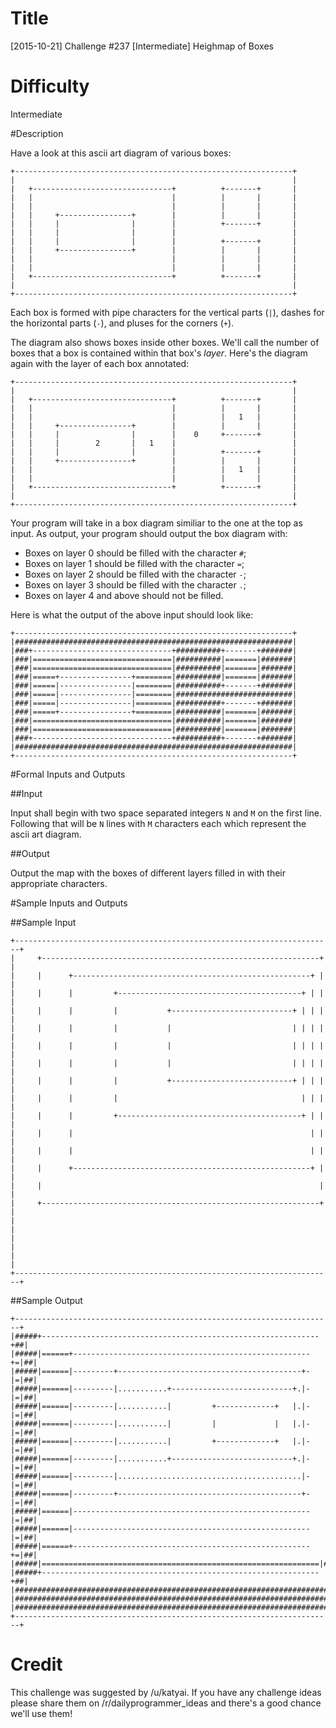 # Title

[2015-10-21] Challenge #237 [Intermediate] Heighmap of Boxes

# Difficulty

Intermediate

#Description

Have a look at this ascii art diagram of various boxes:

    +--------------------------------------------------------------+
    |                                                              |
    |   +-------------------------------+          +-------+       |
    |   |                               |          |       |       |
    |   |                               |          |       |       |
    |   |     +----------------+        |          |       |       |
    |   |     |                |        |          +-------+       |
    |   |     |                |        |                          |
    |   |     |                |        |          +-------+       |
    |   |     +----------------+        |          |       |       |
    |   |                               |          |       |       |
    |   |                               |          |       |       |
    |   +-------------------------------+          +-------+       |
    |                                                              |
    +--------------------------------------------------------------+

Each box is formed with pipe characters for the vertical parts (`|`), dashes for the horizontal parts (`-`), and pluses for the corners (`+`).

The diagram also shows boxes inside other boxes. We'll call the number of boxes that a box is contained within that box's _layer_. Here's the diagram again with the layer of each box annotated:

    +--------------------------------------------------------------+
    |                                                              |
    |   +-------------------------------+          +-------+       |
    |   |                               |          |       |       |
    |   |                               |          |   1   |       |
    |   |     +----------------+        |          |       |       |
    |   |     |                |        |    0     +-------+       |
    |   |     |        2       |   1    |                          |
    |   |     |                |        |          +-------+       |
    |   |     +----------------+        |          |       |       |
    |   |                               |          |   1   |       |
    |   |                               |          |       |       |
    |   +-------------------------------+          +-------+       |
    |                                                              |
    +--------------------------------------------------------------+

Your program will take in a box diagram similiar to the one at the top as input. As output, your program should output the box diagram with:

 * Boxes on layer 0 should be filled with the character `#`;
 * Boxes on layer 1 should be filled with the character `=`;
 * Boxes on layer 2 should be filled with the character `-`;
 * Boxes on layer 3 should be filled with the character `.`;
 * Boxes on layer 4 and above should not be filled.

Here is what the output of the above input should look like:

    +--------------------------------------------------------------+
    |##############################################################|
    |###+-------------------------------+##########+-------+#######|
    |###|===============================|##########|=======|#######|
    |###|===============================|##########|=======|#######|
    |###|=====+----------------+========|##########|=======|#######|
    |###|=====|----------------|========|##########+-------+#######|
    |###|=====|----------------|========|##########################|
    |###|=====|----------------|========|##########+-------+#######|
    |###|=====+----------------+========|##########|=======|#######|
    |###|===============================|##########|=======|#######|
    |###|===============================|##########|=======|#######|
    |###+-------------------------------+##########+-------+#######|
    |##############################################################|
    +--------------------------------------------------------------+

#Formal Inputs and Outputs

##Input

Input shall begin with two space separated integers `N` and `M` on the first line. Following that will be `N` lines with `M` characters each which represent the ascii art diagram.

##Output

Output the map with the boxes of different layers filled in with their appropriate characters.

#Sample Inputs and Outputs

##Sample Input

    +-----------------------------------------------------------------------+
    |     +--------------------------------------------------------------+  |
    |     |      +-----------------------------------------------------+ |  |
    |     |      |         +-----------------------------------------+ | |  |
    |     |      |         |           +---------------------------+ | | |  |
    |     |      |         |           |                           | | | |  |
    |     |      |         |           |                           | | | |  |
    |     |      |         |           |                           | | | |  |
    |     |      |         |           +---------------------------+ | | |  |
    |     |      |         |                                         | | |  |
    |     |      |         +-----------------------------------------+ | |  |
    |     |      |                                                     | |  |
    |     |      |                                                     | |  |
    |     |      +-----------------------------------------------------+ |  |
    |     |                                                              |  |
    |     +--------------------------------------------------------------+  |
    |                                                                       |
    |                                                                       |
    |                                                                       |
    +-----------------------------------------------------------------------+

##Sample Output

    +-----------------------------------------------------------------------+
    |#####+--------------------------------------------------------------+##|
    |#####|======+-----------------------------------------------------+=|##|
    |#####|======|---------+-----------------------------------------+-|=|##|
    |#####|======|---------|...........+---------------------------+.|-|=|##|
    |#####|======|---------|...........|         +-------------+   |.|-|=|##|
    |#####|======|---------|...........|         |             |   |.|-|=|##|
    |#####|======|---------|...........|         +-------------+   |.|-|=|##|
    |#####|======|---------|...........+---------------------------+.|-|=|##|
    |#####|======|---------|.........................................|-|=|##|
    |#####|======|---------+-----------------------------------------+-|=|##|
    |#####|======|-----------------------------------------------------|=|##|
    |#####|======|-----------------------------------------------------|=|##|
    |#####|======+-----------------------------------------------------+=|##|
    |#####|==============================================================|##|
    |#####+--------------------------------------------------------------+##|
    |#######################################################################|
    |#######################################################################|
    |#######################################################################|
    +-----------------------------------------------------------------------+
# Credit

This challenge was suggested by /u/katyai. If you have any challenge ideas please share them on /r/dailyprogrammer_ideas and there's a good chance we'll use them!
